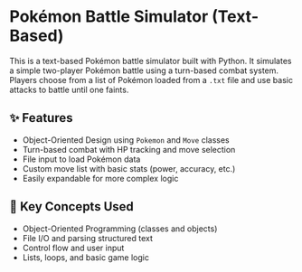 # Pokémon Battle Simulator (Text-Based)

This is a text-based Pokémon battle simulator built with Python. It simulates a simple two-player Pokémon battle using a turn-based combat system. Players choose from a list of Pokémon loaded from a `.txt` file and use basic attacks to battle until one faints.

## ✨ Features
- Object-Oriented Design using `Pokemon` and `Move` classes
- Turn-based combat with HP tracking and move selection
- File input to load Pokémon data
- Custom move list with basic stats (power, accuracy, etc.)
- Easily expandable for more complex logic

## 🧠 Key Concepts Used
- Object-Oriented Programming (classes and objects)
- File I/O and parsing structured text
- Control flow and user input
- Lists, loops, and basic game logic
